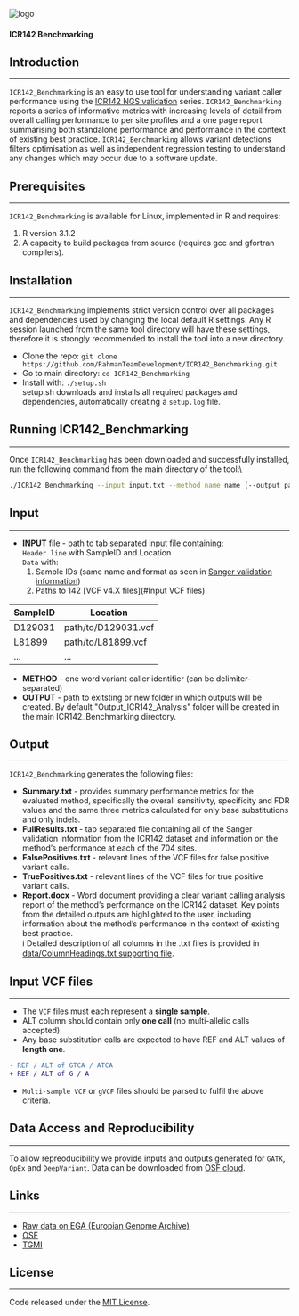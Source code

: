 
![logo](https://github.com/RahmanTeamDevelopment/ICR142_Benchmarking/blob/master/images/TGMI_COMPACT_transparent.png)
#### ICR142 Benchmarking

## Introduction
___
`ICR142_Benchmarking` is an easy to use tool for understanding variant caller performance using the [ICR142 NGS validation](https://www.ebi.ac.uk/ega/studies/EGAS00001001332) series. 
`ICR142_Benchmarking` reports a series of informative metrics with increasing levels of detail from overall calling performance to per site profiles and a one page report summarising both standalone performance and performance in the context of existing best practice. 
`ICR142_Benchmarking` allows variant detections filters optimisation as well as independent regression testing to understand any changes which may occur due to a software update.


## Prerequisites
___
`ICR142_Benchmarking` is available for Linux, implemented in R and requires:
1) R version 3.1.2 
2) A capacity to build packages from source (requires gcc and gfortran compilers).

## Installation
___
`ICR142_Benchmarking` implements strict version control over all packages and dependencies used by changing the local default R settings. Any R session launched from the same tool directory will have these settings, therefore it is strongly recommended to install the tool into a new directory.

- Clone the repo: `git clone https://github.com/RahmanTeamDevelopment/ICR142_Benchmarking.git`
- Go to main directory: `cd ICR142_Benchmarking`
- Install with: `./setup.sh`\
setup.sh downloads and installs all required packages and dependencies, automatically creating a `setup.log` file.

## Running ICR142_Benchmarking
___
Once `ICR142_Benchmarking` has been downloaded and successfully installed, run the following command from the main directory of the tool:\
```bash hl_lines=1
./ICR142_Benchmarking --input input.txt --method_name name [--output path_to_output_directory]
```

## Input
___
- **INPUT** file - path to tab separated input file containing:\
`Header line` with SampleID and Location \
`Data` with:
  1. Sample IDs (same name and format as seen in [Sanger validation information](https://github.com/RahmanTeamDevelopment/ICR142_Benchmarking/blob/master/data/SupportingFile1_20180612.txt))
  2. Paths to 142 [VCF v4.X files](#Input VCF files)

SampleID | Location
------------ | -------------
D129031 | path/to/D129031.vcf
L81899 | path/to/L81899.vcf
... | ...

- **METHOD** - one word variant caller identifier (can be delimiter-separated)
- **OUTPUT** - path to exitsting or new folder in which outputs will be created. By default "Output_ICR142_Analysis" folder will be created in the main ICR142_Benchmarking directory.

## Output
___
`ICR142_Benchmarking` generates the following files:
- **Summary.txt** - provides summary performance metrics for the evaluated method, specifically the overall sensitivity, specificity and FDR values and the same three metrics calculated for only base substitutions and only indels.
- **FullResults.txt** - tab separated file containing all of the Sanger validation information from the ICR142 dataset and information on the method’s performance at each of the 704 sites.
- **FalsePositives.txt** - relevant lines of the VCF files for false positive variant calls.
- **TruePositives.txt** - relevant lines of the VCF files for true positive variant calls.
- **Report.docx** - Word document providing a clear variant calling analysis report of the method’s performance on the ICR142 dataset.
Key points from the detailed outputs are highlighted to the user, including information about the method’s performance in the context of existing best practice.
\
:information_source: Detailed description of all columns in the .txt files is provided in [data/ColumnHeadings.txt supporting file](https://github.com/RahmanTeamDevelopment/ICR142_Benchmarking/blob/master/data/ColumnHeadings.txt). 

## Input VCF files
___
- The `VCF` files must each represent a **single sample**.
- ALT column should contain only **one call** (no multi-allelic calls accepted).
- Any base substitution calls are expected to have REF and ALT values of **length one**.
```diff
- REF / ALT of GTCA / ATCA
+ REF / ALT of G / A
```
- `Multi-sample VCF` or `gVCF` files should be parsed to fulfil the above criteria.


## Data Access and Reproducibility
___
To allow repreoducibility we provide inputs and outputs generated for `GATK`, `OpEx` and `DeepVariant`.
Data can be downloaded from [OSF cloud](https://osf.io/h3zr9/).

## Links
___
- [Raw data on EGA (Europian Genome Archive)](https://www.ebi.ac.uk/ega/studies/EGAS00001001332)
- [OSF](https://osf.io/h3zr9/)
- [TGMI](http://www.thetgmi.org/)

## License
___
Code released under the [MIT License](https://github.com/RahmanTeamDevelopment/ICR142_Benchmarking/blob/master/LICENSE).


